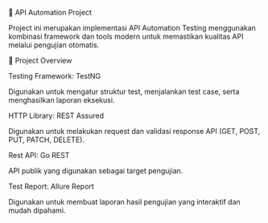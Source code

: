 🚀 API Automation Project

Project ini merupakan implementasi API Automation Testing menggunakan kombinasi framework dan tools modern untuk memastikan kualitas API melalui pengujian otomatis.

📌 Project Overview

Testing Framework: TestNG

Digunakan untuk mengatur struktur test, menjalankan test case, serta menghasilkan laporan eksekusi.

HTTP Library: REST Assured

Digunakan untuk melakukan request dan validasi response API (GET, POST, PUT, PATCH, DELETE).

Rest API: Go REST

API publik yang digunakan sebagai target pengujian.

Test Report: Allure Report

Digunakan untuk membuat laporan hasil pengujian yang interaktif dan mudah dipahami.
